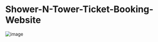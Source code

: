 # Shower-N-Tower-Ticket-Booking-Website
![image](https://github.com/rutujadpawar/Shower-N-Tower-Ticket-Booking-Website/assets/122771999/d16f0a1d-736c-4d4f-aea4-a9b1ca10d99d)
